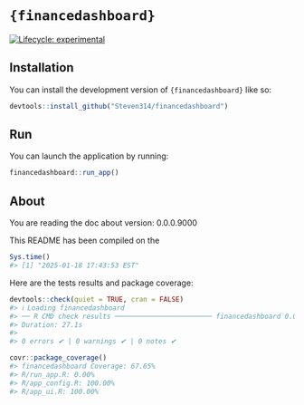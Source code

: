 
<!-- README.md is generated from README.Rmd. Please edit that file -->

# `{financedashboard}`

<!-- badges: start -->

[![Lifecycle:
experimental](https://img.shields.io/badge/lifecycle-experimental-orange.svg)](https://lifecycle.r-lib.org/articles/stages.html#experimental)
<!-- badges: end -->

## Installation

You can install the development version of `{financedashboard}` like so:

``` r
devtools::install_github("Steven314/financedashboard")
```

## Run

You can launch the application by running:

``` r
financedashboard::run_app()
```

## About

You are reading the doc about version: 0.0.0.9000

This README has been compiled on the

``` r
Sys.time()
#> [1] "2025-01-18 17:43:53 EST"
```

Here are the tests results and package coverage:

``` r
devtools::check(quiet = TRUE, cran = FALSE)
#> ℹ Loading financedashboard
#> ── R CMD check results ──────────────────────── financedashboard 0.0.0.9000 ────
#> Duration: 27.1s
#> 
#> 0 errors ✔ | 0 warnings ✔ | 0 notes ✔
```

``` r
covr::package_coverage()
#> financedashboard Coverage: 67.65%
#> R/run_app.R: 0.00%
#> R/app_config.R: 100.00%
#> R/app_ui.R: 100.00%
```
